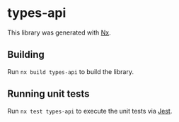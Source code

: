 # types-api

This library was generated with [Nx](https://nx.dev).

## Building

Run `nx build types-api` to build the library.

## Running unit tests

Run `nx test types-api` to execute the unit tests via [Jest](https://jestjs.io).
